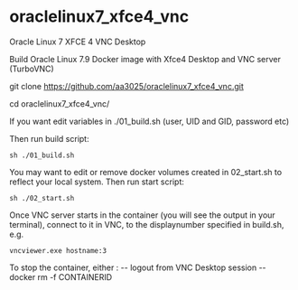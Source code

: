 # oraclelinux7_xfce4_vnc
Oracle Linux 7 XFCE 4 VNC Desktop



Build Oracle Linux 7.9 Docker image with Xfce4 Desktop and VNC server (TurboVNC)

git clone https://github.com/aa3025/oraclelinux7_xfce4_vnc.git

cd oraclelinux7_xfce4_vnc/

If you want edit variables in ./01_build.sh (user, UID and GID, password etc)

Then run build script:

    sh ./01_build.sh

You may want to edit or remove docker volumes created in 02_start.sh to reflect your local system. Then run start script:

    sh ./02_start.sh

Once VNC server starts in the container (you will see the output in your terminal), connect to it in VNC, to the displaynumber specified in build.sh, e.g. 
  
    vncviewer.exe hostname:3
    
To stop the container, either : 
    -- logout from VNC Desktop session
    -- docker rm -f CONTAINERID
